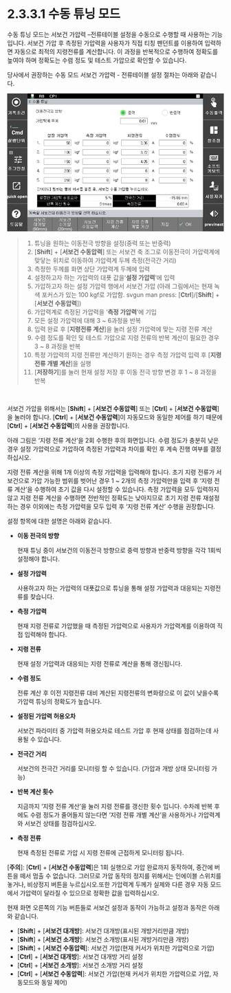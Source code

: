 ﻿# 2.3.3.1 수동 튜닝 모드

수동 튜닝 모드는 서보건 가압력 –전류테이블 설정을 수동으로 수행할 때 사용하는 기능입니다. 서보건 가압 후 측정된 가압력을 사용자가 직접 티칭 펜던트를 이용하여 입력하면 자동으로 최적의 지령전류를 계산합니다. 이 과정을 반복적으로 수행하여 정확도를 높여야 하며 정확도는 수렴 정도 및 테스트 가압으로 확인할 수 있습니다.

당사에서 권장하는 수동 모드 서보건 가압력 - 전류테이블 설정 절차는 아래와 같습니다.

<p align="center">
 <img src="../../../.gitbook/assets/image (84).png" ></img>
 </p>

>1. 튜닝을 원하는 이동전극 방향을 설정(중력 또는 반중력)
>2. \[**Shift**] + \[**서보건 수동압력**] 또는 서보건 축 조그로 이동전극이 가압력계에 맞닿는 위치로 이동하여 가압력계 두께 측정(전극간 거리)
>3. 측정한 두께를 화면 상단 가압력계 두께에 입력
>4. 설정하고자 하는 가압력의 대푯 값을‘**설정 가압력**’에 입력
>5. 가압하고자 하는 설정 가압력 행에서 서보건 가압 (아래 그림에서는 현재 녹색 포커스가 있는 100 kgf로 가압함. svgun man press: \[**Ctrl**]/\[**Shift**] + \[**서보건 수동압력**])
>6. 가압력계로 측정된 가압력을 ‘**측정 가압력**’에 기입
>7. 모든 설정 가압력에 대해 3 \~ 6과정을 반복
>8. 입력 완료 후 \[**지령전류 계산**]을 눌러 설정 가압력에 맞는 지령 전류 계산
>9. 수렴 정도를 확인 및 테스트 가압으로 지령 전류의 반복 계산이 필요한 경우 3 \~ 8 과정을 반복
>10. 특정 가압력의 지령 전류만 계산하기 원하는 경우 측정 가압력 입력 후 \[**지령전류 개별 계산**]을 실행
>11. \[**저장하기**]를 눌러 현재 설정 저장 후 이동 전극 방향 변경 후 1 \~ 8 과정을 반복

</br>

서보건 가압을 위해서는 \[**Shift**] + \[**서보건 수동압력**] 또는 \[**Ctrl**] + \[**서보건 수동압력**]을 눌러야 합니다. \[**Ctrl**] + \[**서보건 수동압력**]이 자동모드와 동일한 제어를 하기 때문에 \[**Ctrl**] + \[**서보건 수동압력**]의 사용을 권장합니다.

아래 그림은 ‘지령 전류 계산’을 2회 수행한 후의 화면입니다. 수렴 정도가 충분히 낮은 경우 설정 가압력으로 가압하여 측정된 가압력과 차이를 확인 후 계속 진행 여부를 결정하십시오.

지령 전류 계산을 위해 1개 이상의 측정 가압력을 입력해야 합니다. 초기 지령 전류가 서보건으로 가압 가능한 범위를 벗어난 경우 1 \~ 2개의 측정 가압력만을 입력 후 ‘지령 전류 계산’을 수행하여 초기 값을 다시 설정할 수 있습니다. 측정 가압력을 모두 입력하지 않고 지령 전류 계산을 수행하면 전반적인 정확도는 낮아지므로 초기 지령 전류 재설정하는 경우 이외에는 측정 가압력을 모두 입력 후 ‘지령 전류 계산’ 수행을 권장합니다.

설정 항목에 대한 설명은 아래와 같습니다.

*   **이동 전극의 방향**

    현재 튜닝 중이 서보건의 이동전극 방향으로 중력 방향과 반중력 방향을 각각 1회씩 설정해야 합니다.
*   **설정 가압력**

    사용하고자 하는 가압력의 대푯값으로 튜닝을 통해 설정 가압력과 대응되는 지령전류를 찾습니다.
*   **측정 가압력**

    현재 지령 전류로 가압했을 때 측정된 가압력으로 사용자가 가압력계를 이용하여 직접 입력해야 합니다.
*   **지령 전류**

    현재 설정 가압력과 대응되는 지령 전류로 계산을 통해 갱신됩니다.
*   **수렴 정도**

    전류 계산 후 이전 지령전류 대비 계산된 지령전류의 변화량으로 이 값이 낮을수록 가압력 튜닝의 정확도가 높습니다.
*   **설정된 가압력 허용오차**

    서보건 파라미터 중 가압력 허용오차로 테스트 가압 후 현재 상태를 점검하는데 사용될 수 있습니다.
*   **전극간 거리**

    서보건의 전극간 거리를 모니터링 할 수 있습니다. (가압과 개방 상태 모니터링 가능)
*   **반복 계산 횟수**

    지금까지 ‘지령 전류 계산’을 눌러 지령 전류를 갱신한 횟수 입니다. 수차례 반복 후에도 수렴 정도가 줄어들지 않는다면 ‘지령 전류 개별 계산’을 사용하거나 가압력계와 서보건 상태를 점검하십시오.
*   **측정 전류**

    현재 측정된 전류로 가압 시 지령 전류에 근접하게 모니터링 됩니다.


\[**주의**]: \[**Ctrl**] + \[**서보건 수동압력**]은 1회 실행으로 가압 완료까지 동작하여, 중간에 버튼을 떼서 멈출 수 없습니다. 그러므로 가압 동작의 정지를 위해서는 인에이블 스위치를 놓거나, 비상정지 버튼을 누르십시오.또한 가압력계 두께가 실제와 다른 경우 자동 모드에서 가압력이 달라질 수 있으므로 정확한 값을 입력하십시오.

현재 화면 오른쪽의 기능 버튼들로 서보건 설정과 동작이 가능하고 설정과 동작은 아래와 같습니다.

* \[**Shift**] + \[**서보건 대개방**]: 서보건 대개방(표시된 개방거리만큼 개방)
* \[**Shift**] + \[**서보건 소개방**]: 서보건 소개방(표시된 개방거리만큼 개방)
* \[**Shift**] + \[**서보건 수동압력**]: 서보건 가압(현재 커서가 위치한 가압력으로 가압)
* \[**Ctrl**] + \[**서보건 대개방**]: 서보건 대개방 거리 설정
* \[**Ctrl**] + \[**서보건 소개방**]: 서보건 소개방 거리 설정
* \[**Ctrl**] + \[**서보건 수동압력**]: 서보건 가압(현재 커서가 위치한 가압력으로 가압, 자동모드와 동일 제어)
